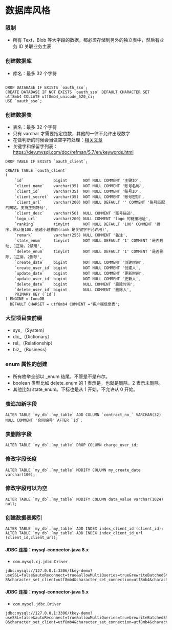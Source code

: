 
# 数据库风格

### 限制

- 所有 Text，Blob 等大字段的数据，都必须存储到另外的独立表中，然后有业务 ID 关联业务主表


### 创建数据库

- 库名：最多 32 个字符

```

DROP DATABASE IF EXISTS `oauth_sso`;
CREATE DATABASE IF NOT EXISTS `oauth_sso` DEFAULT CHARACTER SET utf8mb4 COLLATE utf8mb4_unicode_520_ci;
USE `oauth_sso`;
```


### 创建数据表

- 表名：最多 32 个字符
- 只有 varchar 才需要指定位数，其他的一律不允许出现数字
- 在做判断的时候会当做空字符处理：[相关文章](https://blog.csdn.net/zcl_love_wx/article/details/78799719)
- 关键字和保留字列表：<https://dev.mysql.com/doc/refman/5.7/en/keywords.html>

```
DROP TABLE IF EXISTS `oauth_client`;

CREATE TABLE `oauth_client`
(
    `id`             bigint       NOT NULL COMMENT '主键ID',
    `client_name`    varchar(35)  NOT NULL COMMENT '账号名称',
    `client_id`      varchar(35)  NOT NULL COMMENT '账号ID',
    `client_secret`  varchar(35)  NOT NULL COMMENT '账号密钥',
    `client_url`     varchar(200) NOT NULL DEFAULT '' COMMENT '账号匹配的网站，支持正则符号',
    `client_desc`    varchar(50)  NULL COMMENT '账号描述',
    `logo_url`       varchar(200) NULL COMMENT 'logo 的链接地址',
    `ranking`        tinyint      NOT NULL DEFAULT '100' COMMENT '排序，默认值100，值越小越靠前(rank 是关键字不允许用)',
    `remark`         varchar(255) NULL COMMENT '备注',
    `state_enum`     tinyint      NOT NULL DEFAULT '1' COMMENT '是否启动, 1正常，2禁用',
    `delete_enum`    tinyint      NOT NULL DEFAULT '1' COMMENT '是否删除, 1正常，2删除',
    `create_date`    bigint       NOT NULL COMMENT '创建时间',
    `create_user_id` bigint       NOT NULL COMMENT '创建人',
    `update_date`    bigint       NOT NULL COMMENT '更新时间',
    `update_user_id` bigint       NOT NULL COMMENT '更新人',
    `delete_date`    bigint       NULL COMMENT '删除时间',
    `delete_user_id` bigint       NULL COMMENT '删除人',
    PRIMARY KEY (`id`)
) ENGINE = InnoDB
  DEFAULT CHARSET = utf8mb4 COMMENT ='客户端信息表';
```

### 大型项目表前缀

- sys_（System）
- dic_（Dictionary）
- rel_（Relationship）
- biz_（Business）


### enum 属性的创建

- 所有枚举全部以 _enum 结尾，不管是不是布尔。
- boolean 类型比如 delete_enum 的 1 表示是，也就是删除，2 表示未删除。
- 其他比如 state_enum。下标也是从 1 开始，不允许从 0 开始。


### 表追加新字段

```
ALTER TABLE `my_db`.`my_table` ADD COLUMN `contract_no_` VARCHAR(32) NULL COMMENT '合同编号' AFTER `id`;
```

### 表删除字段

```
ALTER TABLE `my_db`.`my_table` DROP COLUMN charge_user_id;
```

### 修改字段长度

```
ALTER TABLE `my_db`.`my_table` MODIFY COLUMN my_create_date varchar(100);
```

### 修改字段可以为空

```
ALTER TABLE `my_db`.`my_table` MODIFY COLUMN data_value varchar(1024) null;
```


### 创建数据表索引

```
ALTER TABLE `my_db`.`my_table` ADD INDEX index_client_id (client_id); 
ALTER TABLE `my_db`.`my_table` ADD INDEX index_client_id_url (client_id,client_url); 
```

#### JDBC 连接：mysql-connector-java 8.x

- `com.mysql.cj.jdbc.Driver`

```
jdbc:mysql://127.0.0.1:3306/tkey-demo?useSSL=false&autoReconnect=true&allowMultiQueries=true&rewriteBatchedStatements=true&serverTimezone=Asia/Shanghai&useUnicode=true&characterEncoding=UTF-8&character_set_client=utf8mb4&character_set_connection=utf8mb4&character_set_database=utf8mb4&character_set_results=utf8mb4&character_set_server=utf8mb4&character_set_system=utf8&character_set_filesystem=binary&collation_connection=utf8mb4_unicode_520_ci&collation_database=utf8mb4_unicode_520_ci&collation_server=utf8mb4_unicode_520_ci
```


#### JDBC 连接：mysql-connector-java 5.x

- `com.mysql.jdbc.Driver`

```
jdbc:mysql://127.0.0.1:3306/tkey-demo?useSSL=false&autoReconnect=true&allowMultiQueries=true&rewriteBatchedStatements=true&serverTimezone=UTC&useUnicode=true&characterEncoding=UTF-8&character_set_client=utf8mb4&character_set_connection=utf8mb4&character_set_database=utf8mb4&character_set_results=utf8mb4&character_set_server=utf8mb4&character_set_system=utf8&character_set_filesystem=binary&collation_connection=utf8mb4_unicode_520_ci&collation_database=utf8mb4_unicode_520_ci&collation_server=utf8mb4_unicode_520_ci
```

 
